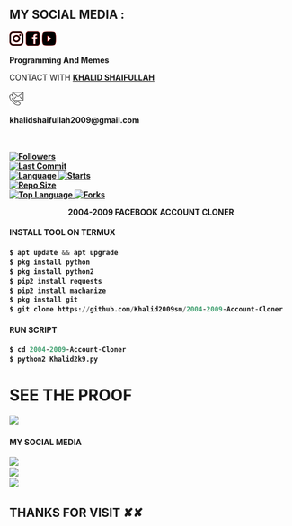    ##  MY SOCIAL MEDIA : <br>

<a href="https://Instagram.com/khalid_vau_2009/" target="_blank"><img src="https://github.com/Azim-vau/Azim-vau/blob/main/IMAGE/instagram.png" alt="alt text" width="25" height="25"></a> 
<a href="https://www.facebook.com/khalid.vau.420" target="_blank"><img src="https://github.com/Azim-vau/Azim-vau/blob/main/IMAGE/facebook.png" alt="alt text" width="25" height="25"></a> <a href="https://youtube.com/channel/UC0egLGX2MkV-yqqC4ej4JYg"><img src="https://github.com/Azim-vau/Azim-vau/blob/main/IMAGE/youtube.png" alt="alt text" width="25" height="25"></a> 
&nbsp;&nbsp;     &nbsp;&nbsp;    &nbsp;&nbsp;   &nbsp;&nbsp;   &nbsp;&nbsp;
  
____Programming And Memes____

CONTACT WITH <a href="https://github.com/Khalid2009sm"><b>KHALID SHAIFULLAH</a> </br><br>
<img src="https://github.com/Azim-vau/Azim-vau/blob/main/IMAGE/contact.png" alt="alt text" width="25" height="25"> <br>
<p>khalidshaifullah2009@gmail.com</p>  <br> <br> 


<a href="https://github.com/Khalid2009sm/followers">
<img title="Followers" src="https://img.shields.io/github/followers/htr-tech?label=Followers&color=blue&style=flat-square"></a>

<br>
  <a href="https://github.com/Khalid2009sm/termux-style/stargazers/">
  <a href="https://github.com/Khalid2009sm/2004-2009-Account-Cloner">
    <img alt="Last Commit" src="https://img.shields.io/github/last-commit/Khalid2009sm/2004-2009-Account-Cloner.svg"/>
  </a>
<br>
  <a href="https://github.com/Khalid2009sm/2004-2009-Account-Cloner">
    <img alt="Language" src="https://img.shields.io/github/languages/count/Khalid2009sm/Pak-Cloner.svg"/>
  </a>
  <a href="https://github.com/Khalid2009sm/2004-2009-Account-Cloner">
    <img alt="Starts" src="https://img.shields.io/github/stars/Khalid2009sm/2004-2009-Account-Cloner.svg"/>
  </a>
<br>
<a href="https://github.com/Khalid2009sm/2004-2009-Account-Cloner">
    <img alt="Repo Size" src="https://img.shields.io/github/repo-size/Khalid2009sm/2004-2009-Account-Cloner.svg"/>
  </a>
<br>
<a href="https://github.com/Khalid2009sm/2004-2009-Account-Cloner">
    <img alt="Top Language" src="https://img.shields.io/github/languages/top/Khalid2009sm/2004-2009-Account-Cloner.svg"/> <a                                                                                                        href="https://github.com/Azim-vau/fcpromax">
    <img alt="Forks" src="https://img.shields.io/github/forks/Khalid2009sm/2004-2009-Account-Cloner.svg"/>
  </a>
</div>

</br>
<p align="center">
      2004-2009 FACEBOOK ACCOUNT CLONER
</p>
  
#### INSTALL TOOL ON TERMUX
```python
$ apt update && apt upgrade
$ pkg install python
$ pkg install python2
$ pip2 install requests
$ pip2 install machanize
$ pkg install git
$ git clone https://github.com/Khalid2009sm/2004-2009-Account-Cloner
```
#### RUN SCRIPT
```python
$ cd 2004-2009-Account-Cloner
$ python2 Khalid2k9.py
```
# SEE THE PROOF
![](https://f.top4top.io/p_22821yj5o0.jpg)

#### MY SOCIAL MEDIA

[![](https://img.shields.io/badge/Github-black?logo=Github&logoColor=red&labelColor=black)](https://github.com/Khalid2009sm) <br>
[![](https://img.shields.io/badge/Facebook-black?logo=Facebook&logoColor=red&labelColor=black)](https://www.facebook.com/khalid.vau.420) <br>
[![](https://img.shields.io/badge/Instagram-black?logo=Instagram&logoColor=red&labelColor=black)](https://www.instagram.com/khalid_vau_2009/) <br>


<h2> THANKS FOR VISIT ✘✘ <h2\>
